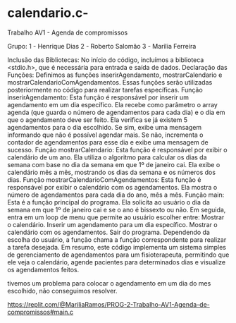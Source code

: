 # calendario.c-
Trabalho AV1 - Agenda de compromissos

Grupo:
1 - Henrique Dias
2 - Roberto Salomão
3 - Marilia Ferreira

Inclusão das Bibliotecas: No início do código, incluímos a biblioteca <stdio.h>, que é necessária para entrada e saída de dados.
Declaração das Funções: Definimos as funções inserirAgendamento, mostrarCalendario e mostrarCalendarioComAgendamentos. Essas funções serão utilizadas posteriormente no código para realizar tarefas específicas.
Função inserirAgendamento: Esta função é responsável por inserir um agendamento em um dia específico. Ela recebe como parâmetro o array agenda (que guarda o número de agendamentos para cada dia) e o dia em que o agendamento deve ser feito. Ela verifica se já existem 5 agendamentos para o dia escolhido. Se sim, exibe uma mensagem informando que não é possível agendar mais. Se não, incrementa o contador de agendamentos para esse dia e exibe uma mensagem de sucesso.
Função mostrarCalendario: Esta função é responsável por exibir o calendário de um ano. Ela utiliza o algoritmo para calcular os dias da semana com base no dia da semana em que 1º de janeiro cai. Ela exibe o calendário mês a mês, mostrando os dias da semana e os números dos dias.
Função mostrarCalendarioComAgendamentos: Esta função é responsável por exibir o calendário com os agendamentos. Ela mostra o número de agendamentos para cada dia do ano, mês a mês.
Função main: Esta é a função principal do programa. Ela solicita ao usuário o dia da semana em que 1º de janeiro cai e se o ano é bissexto ou não. Em seguida, entra em um loop de menu que permite ao usuário escolher entre:
Mostrar o calendário.
Inserir um agendamento para um dia específico.
Mostrar o calendário com os agendamentos.
Sair do programa.
Dependendo da escolha do usuário, a função chama a função correspondente para realizar a tarefa desejada.
Em resumo, este código implementa um sistema simples de gerenciamento de agendamentos para um fisioterapeuta, permitindo que ele veja o calendário, agende pacientes para determinados dias e visualize os agendamentos feitos.

tivemos um problema para colocar o agendamento em um dia do mes escolhido, não conseguimos resolver.

https://replit.com/@MariliaRamos/PROG-2-Trabalho-AV1-Agenda-de-compromissos#main.c
